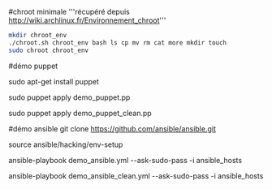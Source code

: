 #chroot minimale
'''récupéré depuis http://wiki.archlinux.fr/Environnement_chroot'''

```bash
mkdir chroot_env
./chroot.sh chroot_env bash ls cp mv rm cat more mkdir touch
sudo chroot chroot_env
```

#démo puppet

sudo apt-get install puppet

sudo puppet apply demo_puppet.pp

sudo puppet apply demo_puppet_clean.pp


#démo ansible
git clone https://github.com/ansible/ansible.git

source ansible/hacking/env-setup

ansible-playbook demo_ansible.yml --ask-sudo-pass -i ansible_hosts

ansible-playbook demo_ansible_clean.yml --ask-sudo-pass -i ansible_hosts
